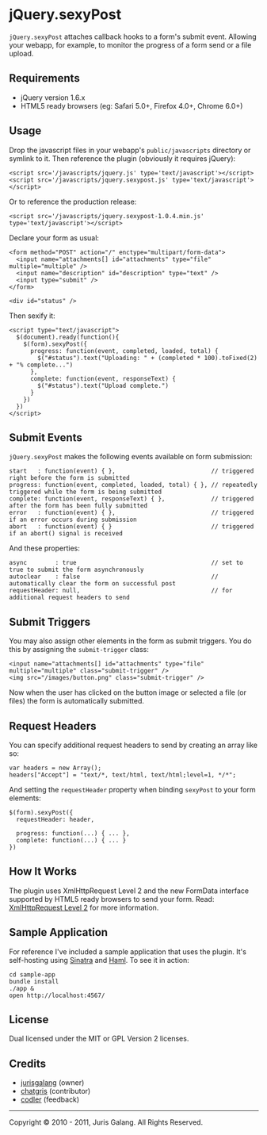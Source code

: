 jQuery.sexyPost
===============

`jQuery.sexyPost` attaches callback hooks to a form's submit event. Allowing your webapp, for example, to monitor the progress
of a form send or a file upload.

Requirements
------------
+ jQuery version 1.6.x
+ HTML5 ready browsers (eg: Safari 5.0+, Firefox 4.0+, Chrome 6.0+)

Usage
-----
Drop the javascript files in your webapp's `public/javascripts` directory or symlink to it.
Then reference the plugin (obviously it requires jQuery):

    <script src='/javascripts/jquery.js' type='text/javascript'></script>
    <script src='/javascripts/jquery.sexypost.js' type='text/javascript'></script>
    
Or to reference the production release:

    <script src='/javascripts/jquery.sexypost-1.0.4.min.js' type='text/javascript'></script>
    
Declare your form as usual:

    <form method="POST" action="/" enctype="multipart/form-data">
      <input name="attachments[] id="attachments" type="file" multiple="multiple" />
      <input name="description" id="description" type="text" />
      <input type="submit" />
    </form>
    
    <div id="status" />
    
Then sexify it:

    <script type="text/javascript">
      $(document).ready(function(){
        $(form).sexyPost({
          progress: function(event, completed, loaded, total) {
            $("#status").text("Uploading: " + (completed * 100).toFixed(2) + "% complete...")
          },
          complete: function(event, responseText) {
            $("#status").text("Upload complete.")
          }
        })
      })
    </script>

Submit Events
-------------
`jQuery.sexyPost` makes the following events available on form submission:


    start   : function(event) { },                           // triggered right before the form is submitted
    progress: function(event, completed, loaded, total) { }, // repeatedly triggered while the form is being submitted
    complete: function(event, responseText) { },             // triggered after the form has been fully submitted
    error   : function(event) { },                           // triggered if an error occurs during submission
    abort   : function(event) { }                            // triggered if an abort() signal is received

And these properties:

    async        : true                                      // set to true to submit the form asynchronously
    autoclear    : false                                     // automatically clear the form on successful post
    requestHeader: null,                                     // for additional request headers to send

Submit Triggers
---------------
You may also assign other elements in the form as submit triggers. 
You do this by assigning the `submit-trigger` class:

    <input name="attachments[] id="attachments" type="file" multiple="multiple" class="submit-trigger" />
    <img src="/images/button.png" class="submit-trigger" />
    
Now when the user has clicked on the button image or selected a file (or files) the form is automatically submitted.

Request Headers
---------------
You can specify additional request headers to send by creating an array like so:

    var headers = new Array();
    headers["Accept"] = "text/*, text/html, text/html;level=1, */*";
    
And setting the `requestHeader` property when binding `sexyPost` to your form elements:

    $(form).sexyPost({
      requestHeader: header,
      
      progress: function(...) { ... },
      complete: function(...) { ... }
    })

How It Works
------------
The plugin uses XmlHttpRequest Level 2 and the new FormData interface supported by HTML5 ready browsers to send your form.
Read: [XmlHttpRequest Level 2](http://dev.w3.org/2006/webapi/XMLHttpRequest-2/Overview.html) for more information.

Sample Application
------------------
For reference I've included a sample application that uses the plugin. It's self-hosting using [Sinatra](http://www.sinatrarb.com/)
and [Haml](http://haml-lang.com/). To see it in action:

    cd sample-app
    bundle install
    ./app &
    open http://localhost:4567/

License
-------
Dual licensed under the MIT or GPL Version 2 licenses.

Credits
-------
* [jurisgalang](https://github.com/jurisgalang) (owner)
* [chatgris](https://github.com/chatgris) (contributor)
* [codler](https://github.com/codler) (feedback)


---

Copyright &copy; 2010 - 2011, Juris Galang. All Rights Reserved.


